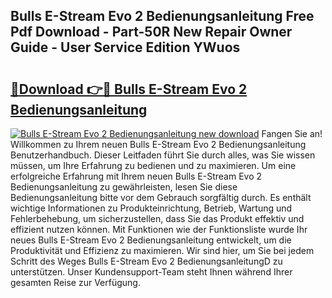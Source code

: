 ## Bulls E-Stream Evo 2 Bedienungsanleitung Free Pdf Download - Part-50R New Repair Owner Guide - User Service Edition YWuos

# <h2><a href="http://df5msq.blite.top/?on=Bulls+E-Stream+Evo+2+Bedienungsanleitung">🔗Download 👉🔴 Bulls E-Stream Evo 2 Bedienungsanleitung</a></h2>

[![Bulls E-Stream Evo 2 Bedienungsanleitung new download](https://i.imgur.com/lujVjoI.png)](http://df5msq.blite.top/?on=Bulls+E-Stream+Evo+2+Bedienungsanleitung)
Fangen Sie an! Willkommen zu Ihrem neuen Bulls E-Stream Evo 2 Bedienungsanleitung Benutzerhandbuch. Dieser Leitfaden führt Sie durch alles, was Sie wissen müssen, um Ihre Erfahrung zu bedienen und zu maximieren. Um eine erfolgreiche Erfahrung mit Ihrem neuen Bulls E-Stream Evo 2 Bedienungsanleitung zu gewährleisten, lesen Sie diese Bedienungsanleitung bitte vor dem Gebrauch sorgfältig durch. Es enthält wichtige Informationen zu Produkteinrichtung, Betrieb, Wartung und Fehlerbehebung, um sicherzustellen, dass Sie das Produkt effektiv und effizient nutzen können. Mit Funktionen wie der Funktionsliste wurde Ihr neues Bulls E-Stream Evo 2 Bedienungsanleitung entwickelt, um die Produktivität und Effizienz zu maximieren. Wir sind hier, um Sie bei jedem Schritt des Weges Bulls E-Stream Evo 2 BedienungsanleitungD zu unterstützen. Unser Kundensupport-Team steht Ihnen während Ihrer gesamten Reise zur Verfügung.
